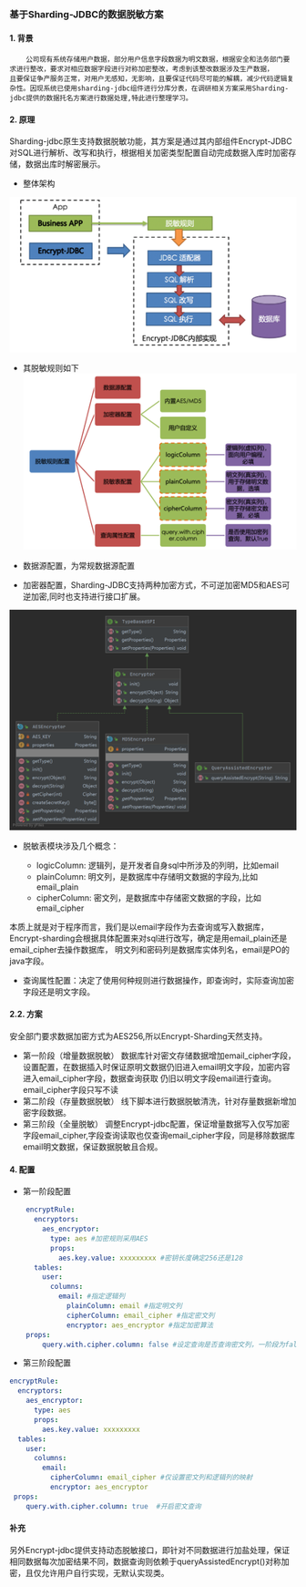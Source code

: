 ### 基于Sharding-JDBC的数据脱敏方案

#### 1. 背景

        公司现有系统存储用户数据，部分用户信息字段数据为明文数据，根据安全和法务部门要求进行整改，要求对相应数据字段进行对称加密整改，考虑到该整改数据涉及生产数据，
    且要保证争产服务正常，对用户无感知，无影响，且要保证代码尽可能的解耦，减少代码逻辑复杂性。因现系统已使用sharding-jdbc组件进行分库分表，在调研相关方案采用Sharding-jdbc提供的数据托名方案进行数据处理,特此进行整理学习。

#### 2. 原理

   Sharding-jdbc原生支持数据脱敏功能，其方案是通过其内部组件Encrypt-JDBC对SQL进行解析、改写和执行，根据相关加密类型配置自动完成数据入库时加密存储，数据出库时解密展示。
   
   - 整体架构 
    
    
   ![架构图](src/main/resources/image/encrypt/Sharding-design.png)
    
    
   - 其脱敏规则如下
    ![脱敏规则](src/main/resources/image/encrypt/Sharding-encrypt.png)
    
    
   - 数据源配置，为常规数据源配置
   - 加密器配置，Sharding-JDBC支持两种加密方式，不可逆加密MD5和AES可逆加密,同时也支持进行接口扩展。
    
   ![加密器配置](src/main/resources/image/encrypt/encrypt-class.png)
   
   - 脱敏表模块涉及几个概念：
   
        - logicColumn: 逻辑列，是开发者自身sql中所涉及的列明，比如email
        - plainColumn: 明文列，是数据库中存储明文数据的字段为,比如email_plain
        - cipherColumn: 密文列，是数据库中存储密文数据的字段，比如email_cipher
   
   本质上就是对于程序而言，我们是以email字段作为去查询或写入数据库，Encrypt-sharding会根据具体配置来对sql进行改写，确定是用email_plain还是email_cipher去操作数据库，
   明文列和密码列是数据库实体列名，email是PO的java字段。
   - 查询属性配置：决定了使用何种规则进行数据操作，即查询时，实际查询加密字段还是明文字段。
    
#### 2.2. 方案


   安全部门要求数据加密方式为AES256,所以Encrypt-Sharding天然支持。
   - 第一阶段（增量数据脱敏）
        数据库针对密文存储数据增加email_cipher字段，设置配置，在数据插入时保证原明文数据仍旧进入email明文字段，加密内容进入email_cipher字段，数据查询获取
   仍旧以明文字段email进行查询。email_cipher字段只写不读
   - 第二阶段（存量数据脱敏）
   线下脚本进行数据脱敏清洗，针对存量数据新增加密字段数据。
   - 第三阶段（全量脱敏）
   调整Encrypt-jdbc配置，保证增量数据写入仅写加密字段email_cipher,字段查询读取也仅查询email_cipher字段，同是移除数据库email明文数据，保证数据脱敏且合规。 
#### 4. 配置

   - 第一阶段配置
```yaml
    encryptRule:
      encryptors:
        aes_encryptor:
          type: aes #加密规则采用AES
          props:
            aes.key.value: xxxxxxxxx #密钥长度确定256还是128
      tables:
        user:
          columns:
            email: #指定逻辑列
              plainColumn: email #指定明文列
              cipherColumn: email_cipher #指定密文列
              encryptor: aes_encryptor #指定加密算法
    props:
        query.with.cipher.column: false #设定查询是否查询密文列，一阶段为false
``` 
    
   - 第三阶段配置
```yaml
encryptRule:
  encryptors:
    aes_encryptor:
      type: aes
      props:
        aes.key.value: xxxxxxxxx
  tables:
    user:
      columns:
        email: 
          cipherColumn: email_cipher #仅设置密文列和逻辑列的映射
          encryptor: aes_encryptor
 props:
    query.with.cipher.column: true  #开启密文查询
``` 

#### 补充

   另外Encrypt-jdbc提供支持动态脱敏接口，即针对不同数据进行加盐处理，保证相同数据每次加密结果不同，数据查询则依赖于queryAssistedEncrypt()对称加密，且仅允许用户自行实现，无默认实现类。